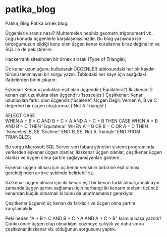 # patika_blog
Patika_Blog
Patika örnek blog:


Üçgenlerle aranız nasıl? Muhtemelen hepiniz geometri,trigonometri vb. çoğu konuda üçgenlerle karşılaşmışsınızdır. Bu blog yazısında ise birçoğumuzun bildiği konu olan üçgen kenar kurallarına biraz değinelim ve SQL ile de pekiştirelim.
 

Hackerrank sitesinden bir örnek alırsak (Type of Triangle);

Üç kenar uzunluğunu kullanarak ÜÇGENLER tablosundaki her bir kaydın türünü tanımlayan bir sorgu yazın. Tablodaki her kayıt için aşağıdaki ifadelerden birini çıkarın:

Eşkenar: Kenar uzunlukları eşit olan üçgendir.('Equilateral')
İkizkenar: 2 kenarı eşit uzunlukta olan üçgendir.('Isosceles')
Çeşitkenar: Kenar uzunlukları farklı olan üçgendir.('Scalene')
Üçgen Değil: Verilen A, B ve C değerleri bir üçgen oluşturmaz.('Not A Triangle')


SELECT CASE             
            WHEN A + B > C AND B + C > A AND A + C > B THEN
                CASE 
                    WHEN A = B AND B = C THEN 'Equilateral'
                    WHEN A = B OR B = C OR A = C THEN 'Isosceles'
                    ELSE 'Scalene'
                END
            ELSE 'Not A Triangle'
        END
FROM TRIANGLES;


Bu sorgu Microsoft SQL Server veri tabanı yönetim sistemi programında verilerden eşkenar üçgen olanlar, ikizkenar üçgen olanlar, çeşitkenar üçgen olanlar ve üçgen olma şartını sağlayamayanları gösterir.

Eşkenar üçgen olması için üç kenar verisinin birbirine eşit olması gerektiğinden a=b=c şeklinde belirtebiliriz.

İkizkenar üçgen olması için iki kenarı eşit bir kenarı farklı olmalı,ancak aynı zamanda üçgen şartını sağlaması için herhangi iki kenarın toplamı üçüncü kenardan küçük olmamalı ki bunu da unutmamamız gerekiyor.

Çeşitkenar üçgenin üç kenarı da farklıdır ve üçgen olma şartını karşılamalıdır.

Peki neden "A + B > C AND B + C > A AND A + C > B" kısmını başa yazdık? Çünkü önce üçgen olup olmadığını çözmeye çalıştık ve daha sonra çeşitkenar,ikizkenar vb. olduğunun sorgusunu yaptık.
